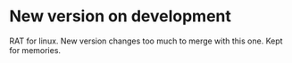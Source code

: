 # New version on development
RAT for linux. New version changes too much to merge with this one. Kept for memories.
